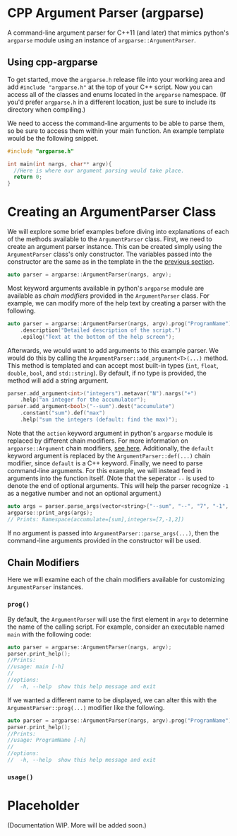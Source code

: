 # CPP Argument Parser (argparse)

A command-line argument parser for C++11 (and later) that mimics python's `argparse` module using an instance of `argparse::ArgumentParser`.

## Using cpp-argparse

To get started, move the `argparse.h` release file into your working area and add `#include "argparse.h"` at the top of your C++ script. Now you 
can access all of the classes and enums located in the `argparse` namespace. (If you'd prefer `argparse.h` in a different location, just be sure 
to include its directory when compiling.)

We need to access the command-line arguments to be able to parse them, so be sure to access them within your main function. An example template 
would be the following snippet.
```C++
#include "argparse.h"

int main(int nargs, char** argv){
  //Here is where our argument parsing would take place.
  return 0;
}
```

# Creating an ArgumentParser Class

We will explore some brief examples before diving into explanations of each of the methods available to the `ArgumentParser` class.
First, we need to create an argument parser instance. This can be created simply using the `ArgumentParser` class's only constructor. The variables 
passed into the constructor are the same as in the template in the the [previous section](#using-cpp-argparse).
```C++
auto parser = argparse::ArgumentParser(nargs, argv);
```
Most keyword arguments available in python's `argparse` module are available as _chain modifiers_ provided in the `ArgumentParser` class. For example,
we can modify more of the help text by creating a parser with the following.
```C++
auto parser = argparse::ArgumentParser(nargs, argv).prog("ProgramName")
	.description("Detailed description of the script.")
	.epilog("Text at the bottom of the help screen");
```
Afterwards, we would want to add arguments to this example parser. We would do this by calling the `ArgumentParser::add_argument<T>(...)` method. This
method is templated and can accept most built-in types (`int`, `float`, `double`, `bool`, and `std::string`). By default, if no type is provided, the
method will add a string argument.
```C++
parser.add_argument<int>("integers").metavar("N").nargs("+")
	.help("an integer for the accumulator");
parser.add_argument<bool>("--sum").dest("accumulate")
	.constant("sum").def("max")
	.help("sum the integers (default: find the max)");
```
Note that the `action` keyword argument in python's `argparse` module is replaced by different chain modifiers. For more information on
`argparse::Argument` chain modifiers, [see here](#placeholder).
Additionally, the `default` keyword argument is replaced by the `ArgumentParser::def(...)` chain modifier, since `default` is a C++ keyword. Finally,
we need to parse command-line arguments. For this example, we will instead feed in arguments into the function itself. (Note that the seperator `--`
is used to denote the end of optional arguments. This will help the parser recognize `-1` as a negative number and not an optional argument.)
```C++
auto args = parser.parse_args(vector<string>{"--sum", "--", "7", "-1", "2"});
argparse::print_args(args);
// Prints: Namespace(accumulate=[sum],integers=[7,-1,2])
```
If no argument is passed into `ArgumentParser::parse_args(...)`, then the command-line arguments provided in the constructor will be used.

## Chain Modifiers

Here we will examine each of the chain modifiers available for customizing `ArgumentParser` instances.

### `prog()`

By default, the `ArgumentParser` will use the first element in `argv` to determine the name of the calling script. For example, consider an executable
named `main` with the following code:
```C++
auto parser = argparse::ArgumentParser(nargs, argv);
parser.print_help();
//Prints:
//usage: main [-h]
//
//options:
//  -h, --help  show this help message and exit
```
If we wanted a different name to be displayed, we can alter this with the `ArgumentParser::prog(...)` modifier like the following.
```C++
auto parser = argparse::ArgumentParser(nargs, argv).prog("ProgramName");
parser.print_help();
//Prints:
//usage: ProgramName [-h]
//
//options:
//  -h, --help  show this help message and exit
```

### `usage()`

# Placeholder

(Documentation WIP. More will be added soon.)
